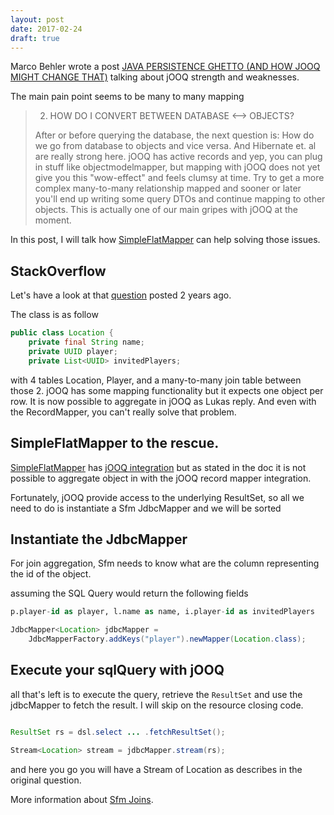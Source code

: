 ```yaml
---
layout: post
date: 2017-02-24
draft: true
---
```


Marco Behler wrote a post [JAVA PERSISTENCE GHETTO (AND HOW JOOQ MIGHT CHANGE THAT)](https://www.marcobehler.com/2014/07/06/the-java-persistence-ghetto-and-how-jooq-might-change-that-2/)
talking about jOOQ strength and weaknesses. 

The main pain point seems to be many to many mapping 

> 2. HOW DO I CONVERT BETWEEN DATABASE <--> OBJECTS?
>  
> After or before querying the database, the next question is: How do we go from database to objects and vice versa. And Hibernate et. al are really strong here. jOOQ has active records and yep, you can plug in stuff like objectmodelmapper, but mapping with jOOQ does not yet give you this "wow-effect" and feels clumsy at time. Try to get a more complex many-to-many relationship mapped and sooner or later you'll end up writing some query DTOs and  continue mapping to other objects. This is actually one of our main gripes with jOOQ at the moment.

In this post, I will talk how [SimpleFlatMapper](http://simpleflatmapper.org/) can help solving those issues.

## StackOverflow

Let's have a look at that [question](http://stackoverflow.com/questions/23329127/jooq-pojos-with-one-to-many-and-many-to-many-relations)
posted 2 years ago.

The class is as follow 

```java 
public class Location {
    private final String name;
    private UUID player;
    private List<UUID> invitedPlayers;
```

with 4 tables Location, Player, and a many-to-many join table between those 2.
jOOQ has some mapping functionality but it expects one object per row. It is now possible 
to aggregate in jOOQ as Lukas reply. And even with the RecordMapper, you can't really solve that problem.

## SimpleFlatMapper to the rescue.

[SimpleFlatMapper](http://simpleflatmapper.org/) has [jOOQ integration](http://simpleflatmapper.org/0106-getting-started-jooq.html)
 but as stated in the doc it is not possible to aggregate object in with the jOOQ record mapper integration.
 
 Fortunately, jOOQ provide access to the underlying ResultSet, so all we need to do is
 instantiate a Sfm JdbcMapper and we will be sorted
 
## Instantiate the JdbcMapper

For join aggregation, Sfm needs to know what are the column representing the id of the object.

assuming the SQL Query would return the following fields

```sql
p.player-id as player, l.name as name, i.player-id as invitedPlayers
```


```java
JdbcMapper<Location> jdbcMapper = 
    JdbcMapperFactory.addKeys("player").newMapper(Location.class);
```

## Execute your sqlQuery with jOOQ

all that's left is to execute the query, retrieve the `ResultSet` and use the jdbcMapper to fetch the result.
I will skip on the resource closing code.

```java

ResultSet rs = dsl.select ... .fetchResultSet();

Stream<Location> stream = jdbcMapper.stream(rs);

```

and here you go you will have a Stream of Location as describes in the original question.

More information about [Sfm Joins](http://simpleflatmapper.org/0203-joins.html).